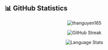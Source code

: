 ## 📊 GitHub Statistics
<p align="center"> <img src="https://github-readme-stats.vercel.app/api?username=SangTin&hide=issues,contribs&count_private=true&show_icons=true&theme=material-palenight" alt="thanguyen165" /> </p>
<p align="center"> <img src="https://github-readme-streak-stats.herokuapp.com?user=SangTin&theme=material-palenight" alt="GitHub Streak" /> </p>
<p align="center"> <img src="https://github-readme-stats.vercel.app/api/top-langs/?username=SangTin&layout=compact&theme=material-palenight&langs_count=10&card_width=445" alt="Language Stats" /> </p>

